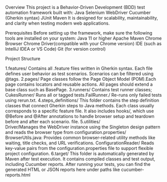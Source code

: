Overview
This project is a Behavior-Driven Development (BDD) test automation framework built with:
Java
Selenium WebDriver
Cucumber (Gherkin syntax)
JUnit
Maven
It is designed for scalability, maintainability, and clarity when testing modern web applications.

Prerequisites
Before setting up the framework, make sure the following tools are installed on your system:
Java 11 or higher
Apache Maven
Chrome Browser
Chrome Driver(compatible with your Chrome version)
IDE (such as IntelliJ IDEA or VS Code)
Git (for version control)

Project Structure

1.features/ Contains all .feature files written in Gherkin syntax. Each file defines user behavior as test scenarios.
Scenarios can be filtered using @tags.
2.pages/ Page classes follow the Page Object Model (POM).Each page contains locators and reusable actions.
All pages should extend a base class such as BasePage.
3.runners/ Contains test runner classes; CukesRunner/ Runs all or tagged tests.FailRunner./ Re-runs only failed tests
using rerun.txt.
4.steps_definitions/ This folder contains the step definition classes that connect Gherkin steps to Java methods. Each
class usually corresponds to a specific feature file. It also includes hooks/, which use @Before and @After annotations
to handle browser setup and teardown before and after each scenario.
file.
5.utilities/  
Driver/Manages the WebDriver instance using the Singleton design pattern and reads the browser type from
configuration.properties/ BrowserUtils.java: Provides common browser-related utility methods like waiting, title checks,
and URL verifications.
ConfigurationReader/ Reads key-value pairs from the configuration.properties file to support flexible project
configuration.
6.target/ This folder is automatically generated by Maven after test execution. It contains compiled classes and test
output,
including Cucumber reports. After running your tests, you can find the generated HTML or JSON reports here under
paths like cucumber-reports.html


